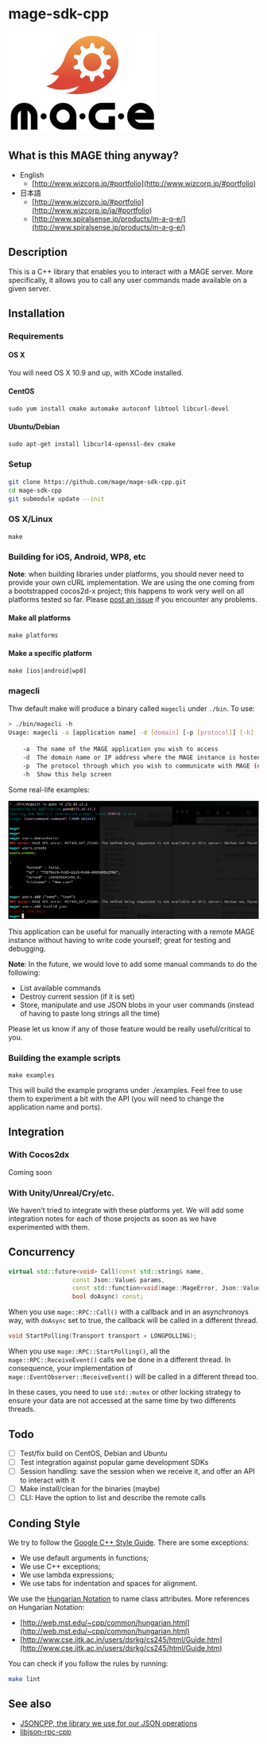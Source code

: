 mage-sdk-cpp
============

![MAGE Logo](./img/logo.jpg)

What is this MAGE thing anyway?
-------------------------------

- English
	- [http://www.wizcorp.jp/#portfolio](http://www.wizcorp.jp/#portfolio)
- 日本語
	- [http://www.wizcorp.jp/#portfolio](http://www.wizcorp.jp/ja/#portfolio)
	- [http://www.spiralsense.jp/products/m-a-g-e/](http://www.spiralsense.jp/products/m-a-g-e/)

Description
------------

This is a C++ library that enables you to interact with a MAGE
server. More specifically, it allows you to call any user commands
made available on a given server.

Installation
-------------

### Requirements

#### OS X

You will need OS X 10.9 and up, with XCode installed.

#### CentOS

```
sudo yum install cmake automake autoconf libtool libcurl-devel
```

#### Ubuntu/Debian

```
sudo apt-get install libcurl4-openssl-dev cmake
```

### Setup

```bash
git clone https://github.com/mage/mage-sdk-cpp.git
cd mage-sdk-cpp
git submodule update --init
```

### OS X/Linux

```
make
```

### Building for iOS, Android, WP8, etc

**Note**: when building libraries under platforms,
you should never need to provide your own cURL implementation.
We are using the one coming from a bootstrapped cocos2d-x project;
this happens to work very well on all platforms tested so far. Please
[post an issue](./issues/new) if you encounter any problems.

#### Make all platforms

```
make platforms
```

#### Make a specific platform

```
make [ios|android|wp8]
```

### magecli

Thw default make will produce a binary called
`magecli` under `./bin`. To use:

```bash
> ./bin/magecli -h
Usage: magecli -a [application name] -d [domain] [-p [protocol]] [-h]

	-a	The name of the MAGE application you wish to access
	-d	The domain name or IP address where the MAGE instance is hosted
	-p	The protocol through which you wish to communicate with MAGE (default: http)
	-h	Show this help screen
```

Some real-life examples:

![Screenshot](./img/screenshot.png)

This application can be useful for manually interacting
with a remote MAGE instance without having to write code
yourself; great for testing and debugging.

**Note**: In the future, we would love to add some manual
commands to do the following:

* List available commands
* Destroy current session (if it is set)
* Store, manipulate and use JSON blobs in your user commands
  (instead of having to paste long strings all the time)

Please let us know if any of those feature would be really
useful/critical to you.

### Building the example scripts

```
make examples
```

This will build the example programs under ./examples. Feel
free to use them to experiment a bit with the API (you will need
to change the application name and ports).

Integration
-----------

### With Cocos2dx

Coming soon

### With Unity/Unreal/Cry/etc.

We haven't tried to integrate with these platforms yet. We
will add some integration notes for each of those projects
as soon as we have experimented with them.

Concurrency
-----------

```c++
virtual std::future<void> Call(const std::string& name,
				  const Json::Value& params,
				  const std::function<void(mage::MageError, Json::Value)>& callback,
				  bool doAsync) const;
```

When you use `mage::RPC::Call()` with a callback and in an asynchronoys way,
with `doAsync` set to true, the callback will be called in a different thread.

```c++
void StartPolling(Transport transport = LONGPOLLING);
```

When you use `mage::RPC::StartPolling()`, all the `mage::RPC::ReceiveEvent()`
calls we be done in a different thread.
In consequence, your implementation of `mage::EventObserver::ReceiveEvent()`
will be called in a different thread too.

In these cases, you need to use `std::mutex` or other locking strategy to
ensure your data are not accessed at the same time by two differents
threads.

Todo
-----

- [ ] Test/fix build on CentOS, Debian and Ubuntu
- [ ] Test integration against popular game development SDKs
- [ ] Session handling: save the session when we receive it, and offer an API to interact with it
- [ ] Make install/clean for the binaries (maybe)
- [ ] CLI: Have the option to list and describe the remote calls

Conding Style
-------------

We try to follow the [Google C++ Style Guide](http://google-styleguide.googlecode.com/svn/trunk/cppguide.xml).
There are some exceptions:
* We use default arguments in functions;
* We use C++ exceptions;
* We use lambda expressions;
* We use tabs for indentation and spaces for alignment.

We use the [Hungarian Notation](http://en.wikipedia.org/wiki/Hungarian_notation) to name class attributes.
More references on Hungarian Notation:
* [http://web.mst.edu/~cpp/common/hungarian.html](http://web.mst.edu/~cpp/common/hungarian.html)
* [http://www.cse.iitk.ac.in/users/dsrkg/cs245/html/Guide.htm](http://www.cse.iitk.ac.in/users/dsrkg/cs245/html/Guide.htm)

You can check if you follow the rules by running:
```bash
make lint
```

See also
---------

- [JSONCPP, the library we use for our JSON operations](http://jsoncpp.sourceforge.net/)
- [libjson-rpc-cpp](https://github.com/cinemast/libjson-rpc-cpp)

